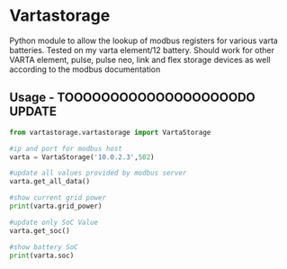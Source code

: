 # Vartastorage
Python module to allow the lookup of modbus registers for various varta batteries. 
Tested on my varta element/12 battery.
Should work for other VARTA element, pulse, pulse neo, link and flex storage devices as well according to the modbus documentation

## Usage - TOOOOOOOOOOOOOOOOOOODO UPDATE
```python
from vartastorage.vartastorage import VartaStorage

#ip and port for modbus host
varta = VartaStorage('10.0.2.3',502)

#update all values provided by modbus server
varta.get_all_data()

#show current grid power
print(varta.grid_power)

#update only SoC Value
varta.get_soc()

#show battery SoC
print(varta.soc)

```